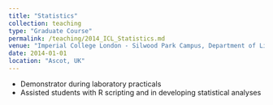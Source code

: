```yaml
---
title: "Statistics"
collection: teaching
type: "Graduate Course"
permalink: /teaching/2014_ICL_Statistics.md
venue: "Imperial College London - Silwood Park Campus, Department of Life Sciences"
date: 2014-01-01
location: "Ascot, UK"
---
```


- Demonstrator during laboratory practicals
- Assisted students with R scripting and in developing statistical analyses
